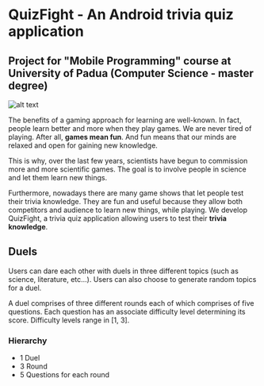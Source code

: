 # QuizFight - An Android trivia quiz application
## Project for "Mobile Programming" course at University of Padua (Computer Science - master degree)

![alt text](https://github.com/RogueOneQF/quiz-fight-android/blob/master/QuizFight/app/src/main/res/mipmap-xxxhdpi/ic_launcher.png)

The benefits of a gaming approach for learning are well-known. In fact, people learn better and more when they play games. We are never tired of playing. After all, **games mean fun**. And fun means that our minds are relaxed and open for gaining new knowledge.

This is why, over the last few years, scientists have begun to commission more and more scientific games.
The goal is to involve people in science and let them learn new things.

Furthermore, nowadays there are many game shows that let people test their trivia knowledge. They are fun and useful because they allow both competitors and audience to learn new things, while playing.
We develop QuizFight, a trivia quiz application allowing users to test their **trivia knowledge**.

## Duels

Users can dare each other with duels in three different topics (such as science, literature, etc...).
Users can also choose to generate random topics for a duel.

A duel comprises of three different rounds each of which comprises of five questions.
Each question has an associate difficulty level determining its score. Difficulty levels range in [1, 3].

### Hierarchy

* 1 Duel
* 3 Round
* 5 Questions for each round
